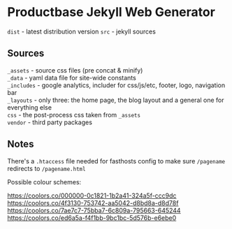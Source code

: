 
# Productbase Jekyll Web Generator

`dist` - latest distribution version
`src` - jekyll sources

## Sources

`_assets` - source css files (pre concat & minify)   
`_data` - yaml data file for site-wide constants   
`_includes` - google analytics, includer for css/js/etc, footer, logo, navigation bar   
`_layouts` - only three: the home page, the blog layout and a general one for everything else   
`css` - the post-process css taken from `_assets`   
`vendor` - third party packages   

## Notes

There's a `.htaccess` file needed for fasthosts config to make sure `/pagename` redirects to `/pagename.html`   

Possible colour schemes:   

https://coolors.co/000000-0c1821-1b2a41-324a5f-ccc9dc   
https://coolors.co/4f3130-753742-aa5042-d8bd8a-d8d78f   
https://coolors.co/7ae7c7-75bba7-6c809a-795663-645244   
https://coolors.co/ed6a5a-f4f1bb-9bc1bc-5d576b-e6ebe0   


